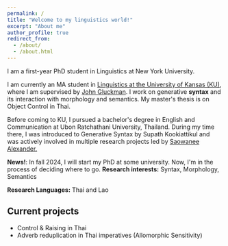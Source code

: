 ```yaml
---
permalink: /
title: "Welcome to my linguistics world!"
excerpt: "About me"
author_profile: true
redirect_from: 
  - /about/
  - /about.html
---
```


I am a first-year PhD student in Linguistics at New York University. 

I am currently an MA student in [Linguistics at the University of Kansas (KU)](https://linguistics.ku.edu), where I am supervised by [John Gluckman](https://www.jgluckman.com/index.html). I work on generative **syntax** and its interaction with morphology and semantics. My master's thesis is on Object Control in Thai.

Before coming to KU, I pursued a bachelor's degree in English and Communication at Ubon Ratchathani University, Thailand. During my time there, I was introduced to Generative Syntax by Supath Kookiattikul and was actively involved in multiple research projects led by [Saowanee Alexander.](http://info.la.ubu.ac.th/bio/cv.asp?id=145) 

**News!**: In fall 2024, I will start my PhD at some university. Now, I'm in the process of deciding where to go. 
**Research interests:** Syntax, Morphology, Semantics

**Research Languages:** Thai and Lao

## Current projects
  - Control & Raising in Thai
  - Adverb reduplication in Thai imperatives (Allomorphic Sensitivity)
